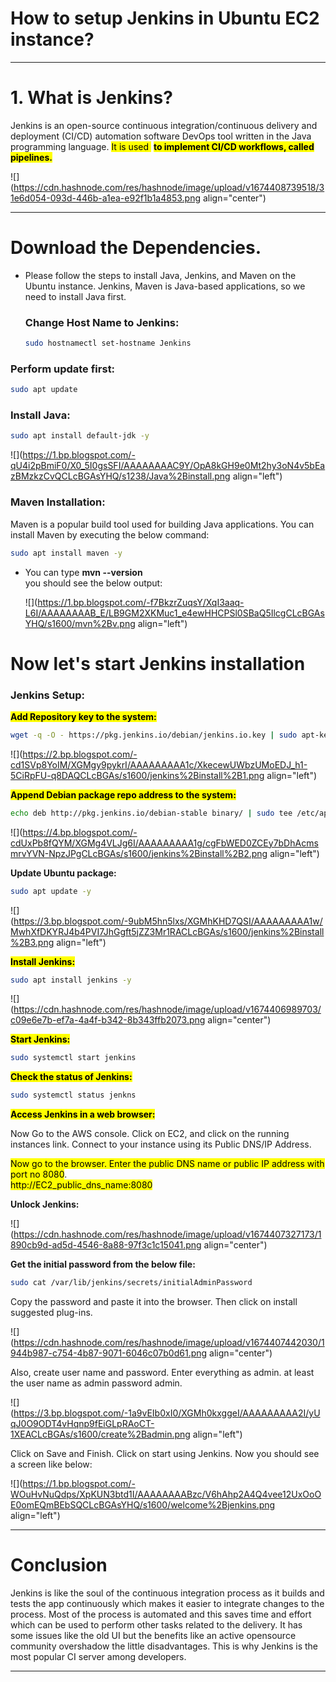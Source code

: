 # How to setup Jenkins in Ubuntu EC2 instance?

---

# 1\. What is Jenkins?

Jenkins is an open-source continuous integration/continuous delivery and deployment (CI/CD) automation software DevOps tool written in the Java programming language. <mark>It is used&nbsp;</mark> **<mark>to implement CI/CD workflows, called pipelines.</mark>**

![](https://cdn.hashnode.com/res/hashnode/image/upload/v1674408739518/31e6d054-093d-446b-a1ea-e92f1b1a4853.png align="center")

---

# Download the Dependencies.

* Please follow the steps to install Java, Jenkins, and Maven on the Ubuntu instance. Jenkins, Maven is Java-based applications, so we need to install Java first. 
    
    ### **Change Host Name to Jenkins:**
    
    ```bash
    sudo hostnamectl set-hostname Jenkins
    ```
    

### **Perform update first:**

```bash
sudo apt update
```

### **Install Java:**

```bash
sudo apt install default-jdk -y
```

![](https://1.bp.blogspot.com/-qU4i2pBmiF0/X0_5I0gsSFI/AAAAAAAAC9Y/OpA8kGH9e0Mt2hy3oN4v5bEazBMzkzCvQCLcBGAsYHQ/s1238/Java%2Binstall.png align="left")

### **Maven Installation:**

Maven is a popular build tool used for building Java applications. You can install Maven by executing the below command:

```bash
sudo apt install maven -y
```

* You can type **mvn --version**  
    you should see the below output:
    
    ![](https://1.bp.blogspot.com/-f7BkzrZuqsY/XqI3aaq-L6I/AAAAAAAAB_E/LB9GM2XKMuc1_e4ewHHCPSl0SBaQ5IlcgCLcBGAsYHQ/s1600/mvn%2Bv.png align="left")
    

# Now let's start Jenkins installation

### **Jenkins Setup:**

**<mark>Add Repository key to the system:</mark>**

```bash
wget -q -O - https://pkg.jenkins.io/debian/jenkins.io.key | sudo apt-key add -
```

![](https://2.bp.blogspot.com/-cd1SVp8YoIM/XGMgy9pykrI/AAAAAAAAA1c/XkecewUWbzUMoEDJ_h1-5CiRpFU-q8DAQCLcBGAs/s1600/jenkins%2Binstall%2B1.png align="left")

**<mark>Append Debian package repo address to the system:</mark>**

```bash
echo deb http://pkg.jenkins.io/debian-stable binary/ | sudo tee /etc/apt/sources.list.d/jenkins.list
```

![](https://4.bp.blogspot.com/-cdUxPb8fQYM/XGMg4VLJg6I/AAAAAAAAA1g/cgFbWED0ZCEy7bDhAcmsmrvYVN-NpzJPgCLcBGAs/s1600/jenkins%2Binstall%2B2.png align="left")

**Update Ubuntu package:**

```bash
sudo apt update -y
```

![](https://3.bp.blogspot.com/-9ubM5hn5lxs/XGMhKHD7QSI/AAAAAAAAA1w/MwhXfDKYRJ4b4PVI7JhGgft5jZZ3Mr1RACLcBGAs/s1600/jenkins%2Binstall%2B3.png align="left")

**<mark>Install Jenkins:</mark>**

```bash
sudo apt install jenkins -y
```

![](https://cdn.hashnode.com/res/hashnode/image/upload/v1674406989703/c09e6e7b-ef7a-4a4f-b342-8b343ffb2073.png align="center")

**<mark>Start Jenkins:</mark>**

```bash
sudo systemctl start jenkins
```

**<mark>Check the status of Jenkins:</mark>**

```bash
sudo systemctl status jenkns
```

**<mark>Access Jenkins in a web browser:</mark>**

Now Go to the AWS console. Click on EC2, and click on the running instances link. Connect to your instance using its Public DNS/IP Address.

<mark>Now go to the browser. Enter the public DNS name or public IP address with port no 8080</mark>.  
<mark>http://EC2_public_dns_name:8080</mark>

**Unlock Jenkins:**

![](https://cdn.hashnode.com/res/hashnode/image/upload/v1674407327173/1890cb9d-ad5d-4546-8a88-97f3c1c15041.png align="center")

**Get the initial password from the below file:**

```bash
sudo cat /var/lib/jenkins/secrets/initialAdminPassword
```

Copy the password and paste it into the browser. Then click on install suggested plug-ins.

![](https://cdn.hashnode.com/res/hashnode/image/upload/v1674407442030/1944b987-c754-4b87-9071-6046c07b0d61.png align="center")

Also, create user name and password. Enter everything as admin. at least the user name as admin password admin.

![](https://3.bp.blogspot.com/-1a9vEIb0xI0/XGMh0kxggeI/AAAAAAAAA2I/yUqJ0O9ODT4vHqnp9fEiGLpRAoCT-1XEACLcBGAs/s1600/create%2Badmin.png align="left")

Click on Save and Finish. Click on start using Jenkins. Now you should see a screen like below:

![](https://1.bp.blogspot.com/-WOuHvNuQdps/XpKUN3btd1I/AAAAAAAABzc/V6hAhp2A4Q4vee12UxOoOE0omEQmBEbSQCLcBGAsYHQ/s1600/welcome%2Bjenkins.png align="left")

---

# Conclusion

Jenkins is like the soul of the continuous integration process as it builds and tests the app continuously which makes it easier to integrate changes to the process. Most of the process is automated and this saves time and effort which can be used to perform other tasks related to the delivery. It has some issues like the old UI but the benefits like an active opensource community overshadow the little disadvantages. This is why Jenkins is the most popular CI server among developers.

---